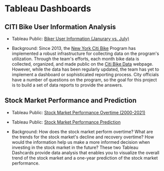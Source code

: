 # Tableau Dashboards

## CITI Bike User Information Analysis
* Tableau Public: [Biker User Information (Janurary vs. July)](https://public.tableau.com/views/Homework_16145381512240/Dashboard1?:language=en&:retry=yes&:display_count=y&:origin=viz_share_link)

* Background: Since 2013, the [New York Citi Bike](https://en.wikipedia.org/wiki/Citi_Bike) Program has implemented a robust infrastructure for collecting data on the program's utilization. Through the team's efforts, each month bike data is collected, organized, and made public on the [Citi Bike Data](https://www.citibikenyc.com/system-data) webpage. However, while the data has been regularly updated, the team has yet to implement a dashboard or sophisticated reporting process. City officials have a number of questions on the program, so the goal for this project is to build a set of data reports to provide the answers.

## Stock Market Performance and Prediction
* Tableau Public: [Stock Market Performance Overtime (2000-2021)](https://public.tableau.com/views/StockMarketAnalysis_16148159340840/TrendAnalysis?:language=en&:display_count=y&:origin=viz_share_link)

* Tableau Public: [Stock Market Performance Prediction](https://public.tableau.com/views/StockMarketPrediction_16157795216330/Dashboard1?:language=en&:display_count=y&:origin=viz_share_link)

* Background: How does the stock market perform overtime? What are the trends for the stock market's decline and recovery overtime? How would the information help us make a more informed decision when investing in the stock market in the future? These two Tableau Dashcards provide data analysis that enables you to visualize the overall trend of the stock market and a one-year prediction of the stock market performance.
